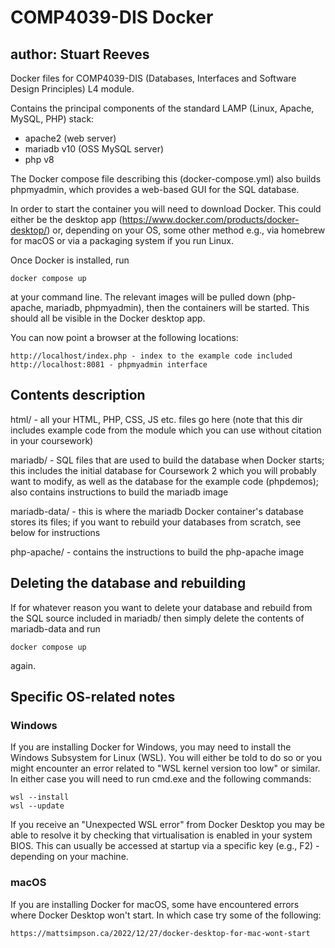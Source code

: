 # COMP4039-DIS Docker

## author: Stuart Reeves

Docker files for COMP4039-DIS (Databases, Interfaces and Software Design Principles) L4 module.

Contains the principal components of the standard LAMP (Linux, Apache, MySQL, PHP) stack:
- apache2 (web server)
- mariadb v10 (OSS MySQL server)
- php v8

The Docker compose file describing this (docker-compose.yml) also builds phpmyadmin, which provides a web-based GUI for the SQL database.

In order to start the container you will need to download Docker. This could either be the desktop app (https://www.docker.com/products/docker-desktop/) or, depending on your OS, some other method e.g., via homebrew for macOS or via a packaging system if you run Linux.

Once Docker is installed, run

	docker compose up

at your command line. The relevant images will be pulled down (php-apache, mariadb, phpmyadmin), then the containers will be started. This should all be visible in the Docker desktop app.

You can now point a browser at the following locations:

	http://localhost/index.php - index to the example code included
	http://localhost:8081 - phpmyadmin interface


## Contents description

html/ - all your HTML, PHP, CSS, JS etc. files go here (note that this dir includes example code from the module which you can use without citation in your coursework)

mariadb/ - SQL files that are used to build the database when Docker starts; this includes the initial database for Coursework 2 which you will probably want to modify, as well as the database for the example code (phpdemos); also contains instructions to build the mariadb image

mariadb-data/ - this is where the mariadb Docker container's database stores its files; if you want to rebuild your databases from scratch, see below for instructions

php-apache/ - contains the instructions to build the php-apache image


## Deleting the database and rebuilding

If for whatever reason you want to delete your database and rebuild from the SQL source included in mariadb/ then simply delete the contents of mariadb-data and run 
	
	docker compose up

again.


## Specific OS-related notes

### Windows 

If you are installing Docker for Windows, you may need to install the Windows Subsystem for Linux (WSL). You will either be told to do so or you might encounter an error related to "WSL kernel version too low" or similar. In either case you will need to run cmd.exe and the following commands:

	wsl --install
	wsl --update

If you receive an "Unexpected WSL error" from Docker Desktop you may be able to resolve it by checking that virtualisation is enabled in your system BIOS. This can usually be accessed at startup via a specific key (e.g., F2) - depending on your machine.


### macOS

If you are installing Docker for macOS, some have encountered errors where Docker Desktop won't start. In which case try some of the following:

	https://mattsimpson.ca/2022/12/27/docker-desktop-for-mac-wont-start